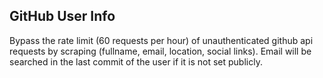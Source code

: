 ## GitHub User Info

Bypass the rate limit (60 requests per hour) of unauthenticated github api requests by scraping (fullname, email, location, social links). Email will be searched in the last commit of the user if it is not set publicly.
